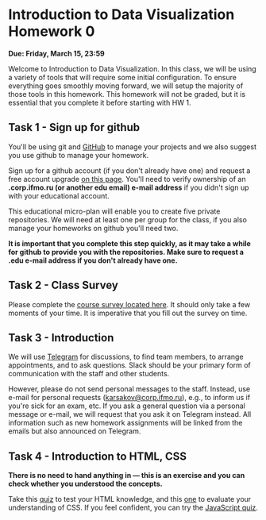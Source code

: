 # Introduction to Data Visualization Homework 0

**Due: Friday, March 15, 23:59**

Welcome to Introduction to Data Visualization.  In this class, we will be using a variety of tools that will require some initial configuration. To ensure everything goes smoothly moving forward, we will setup the majority of those tools in this homework.  This homework will not be graded, but it is essential that you complete it before starting with HW 1.

## Task 1 - Sign up for github

You'll be using git and [GitHub](http://github.com) to manage your projects and we also suggest you use github to manage your homework.

Sign up for a github account (if you don't already have one) and request a free account upgrade [on this page](https://education.github.com/). You'll need to verify ownership of an **.corp.ifmo.ru (or another edu email) e-mail address** if you didn't sign up with your educational account.

This educational micro-plan will enable you to create five private repositories. We will need at least one per group for the class, if you also manage your homeworks on github you'll need two.

**It is important that you complete this step quickly, as it may take a while for github to provide you with the repositories. Make sure to request a .edu e-mail address if you don't already have one.**

## Task 2 - Class Survey
Please complete the [course survey located here](https://tinyurl.com/itmo-fall18-datavis). It should only take a few moments of your time. It is imperative that you fill out the survey on time.

## Task 3 - Introduction

We will use [Telegram](https://t.me/joinchat/CeccQVTfUcgfXKPSAJQmBQ) for discussions, to find team members, to arrange appointments, and to ask questions. Slack should be your primary form of communication with the staff and other students.

However, please do not send personal messages to the staff. Instead, use e-mail for personal requests (karsakov@corp.ifmo.ru), e.g., to inform us if you're sick for an exam, etc. If you ask a general question via a personal message or e-mail, we will request that you ask it on Telegram instead. All information such as new homework assignments will be linked from the emails but also announced on Telegram.

## Task 4 - Introduction to HTML, CSS

**There is no need to hand anything in — this is an exercise and you can check whether you understood the concepts.**

Take this [quiz](http://www.w3schools.com/quiztest/quiztest.asp?qtest=HTML) to test your HTML knowledge, and this [one](http://www.w3schools.com/quiztest/quiztest.asp?qtest=CSS) to evaluate your understanding of CSS. If you feel confident, you can try the [JavaScript quiz](http://www.w3schools.com/quiztest/quiztest.asp?qtest=JavaScript).
